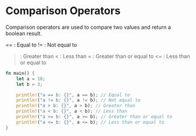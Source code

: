 # Comparison Operators

Comparison operators are used to compare two values and return a boolean result.

== : Equal to
!= : Not equal to
> : Greater than
< : Less than
>= : Greater than or equal to
<= : Less than or equal to

```rust
fn main() {
    let a = 10;
    let b = 3;

    println!("a == b: {}", a == b); // Equal to
    println!("a != b: {}", a != b); // Not equal to
    println!("a > b: {}", a > b); // Greater than
    println!("a < b: {}", a < b); // Less than
    println!("a >= b: {}", a >= b); // Greater than or equal to
    println!("a <= b: {}", a <= b); // Less than or equal to
}
```